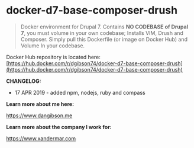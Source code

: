 # docker-d7-base-composer-drush

> Docker environment for Drupal 7. Contains **NO CODEBASE of Drupal 7**, you
> must volume in your own codebase; Installs VIM, Drush and Composer.
> Simply pull this Dockerfile (or image on Docker Hub) and Volume In
> your codebase.

Docker Hub repository is located here:  [https://hub.docker.com/r/dgibson74/docker-d7-base-composer-drush](https://hub.docker.com/r/dgibson74/docker-d7-base-composer-drush)

**CHANGELOG:** 

 - 17 APR 2019 - added npm, nodejs, ruby and compass

**Learn more about me here:**

https://www.dangibson.me

**Learn more about the company I work for:**

https://www.xandermar.com

